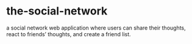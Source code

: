 # the-social-network
a social network web application where users can share their thoughts, react to friends’ thoughts, and create a friend list.

